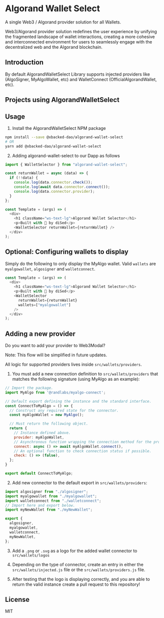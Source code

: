 # Algorand Wallet Select
A single Web3 / Algorand provider solution for all Wallets.

Web3/Algorand provider solution redefines the user experience by unifying the fragmented landscape of wallet interactions, creating a more cohesive and interconnected environment for users to seamlessly engage with the decentralized web and the Algorand blockchain.

## Introduction

By default AlgorandWalletSelect Library supports injected providers like (AlgoSigner, MyAlgoWallet, etc) and WalletConnect (OfficialAlgorandWallet, etc). 

## Projects using AlgorandWalletSelect

## Usage

1. Install the AlgorandWalletSelect NPM package

```bash
npm install --save @xbacked-dao/algorand-wallet-select
# OR
yarn add @xbacked-dao/algorand-wallet-select
```

2. Adding algorand-wallet-select to our Dapp as follows

```javascript
import { WalletSelector } from "algorand-wallet-select";

const returnWallet = async (data) => {
  if (!!data) {
    console.log(data.connector.check());
    console.log(await data.connector.connect());
    console.log(data.connector.provider);
  }
};

const Template = (args) => (
  <div>
    <h1 className="ws-text-lg">Algorand Wallet Selector</h1>
    <p>Built with 💚 by diSed</p>
    <WalletSelector returnWallet={returnWallet} />
  </div>
);
```

## Optional: Configuring wallets to display

Simply do the following to only display the MyAlgo wallet. Valid `wallets` are `myalgowallet`, `algosigner` and `walletconnect`.
```javascript
const Template = (args) => (
  <div>
    <h1 className="ws-text-lg">Algorand Wallet Selector</h1>
    <p>Built with 💚 by diSed</p>
    <WalletSelector
      returnWallet={returnWallet}
      wallets=["myalgowallet"]
    />
  </div>
);
```

## Adding a new provider

Do you want to add your provider to Web3Modal?

Note: This flow will be simplified in future updates. 

All logic for supported providers lives inside `src/wallets/providers`.

1. You must add a new connection definition to `src/wallets/providers` that matches the following signature (using MyAlgo as an example):
```javascript
// Import the package.
import MyAlgo from '@randlabs/myalgo-connect';

// Default export defining the instance and the standard interface.
const ConnectToMyAlgo = () => {
  // Construct any required state for the connector.
  const myAlgoWallet = new MyAlgo();

  // Must return the following object.
  return {
    // Instance defined above.
    provider: myAlgoWallet,
    // Asynchronous function wrapping the connection method for the provider.
    connect: async () => await myAlgoWallet.connect(),
    // An optional function to check connection status if possible.
    check: () => (false),
  };
}

export default ConnectToMyAlgo;
```
2. Add new connector to the default export in `src/wallets/providers`:
```javascript
import algosigner from "./algosigner";
import myalgowallet from "./myalgowallet";
import walletconnect from "./walletconnect";
// Import here and export below.
import myNewWallet from "./myNewWallet";

export {
  algosigner,
  myalgowallet,
  walletconnect,
  myNewWallet,
};
```

3. Add a `.png` or `.svg` as a logo for the added wallet connector to `src/wallets/logos`

4. Depending on the type of connector, create an entry in either the `src/wallets/injected.js` file or the `src/wallets/providers.js` file.

5. After testing that the logo is displaying correctly, and you are able to return the valid instance create a pull request to this repository!
## License

MIT
